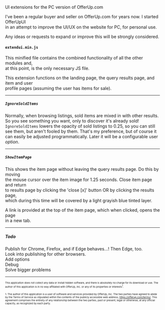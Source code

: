 UI extensions for the PC version of OfferUp.com  

I've been a regular buyer and seller on OfferUp.com for years now. I started OfferUpUI  
in an attempt to improve the UI/UX on the website for PC, for personal use.  

Any ideas or requests to expand or improve this will be strongly considered.  

#### `extendui.min.js`  
This minified file contains the combined functionality of all the other modules and,  
at this point, is the only necessary JS file.  

This extension functions on the landing page, the query results page, and item and user  
profile pages (assuming the user has items for sale).
___  

##### `IgnoreSoldItems`  
Normally, when browsing listings, sold items are mixed in with other results.
So you see something you want, only to discover it's already sold!  
`IgnoreSoldItems` lowers the opacity of sold listings to 0.25, so you can still
see them, but aren't fooled by them. That's my preference, but of course it can easily
be adjusted programmatically. Later it will be a configurable user *option*.
___  

##### `ShowItemPage`  
This shows the item page without leaving the query results page.  Do this by moving  
the mouse cursor over the item image for 1.25 seconds. Close item page and return  
to results page by clicking the 'close [x]' button OR by clicking the results page,  
which during this time will be covered by a light grayish blue tinted layer.  

A link is provided at the top of the item page, which when clicked, opens the page  
in a new tab.  
___  

##### Todo  
Publish for Chrome, Firefox, and if Edge behaves...! Then Edge, too.  
Look into publishing for other browsers.  
Add options  
Debug  
Solve bigger problems  
___  

<sub><sup><sub>This application does not collect any data or install hidden software, and there is absolutely no charge for its download or use. The author of this application is in no way affiliated with OfferUp, Inc. or any of its properties or interests<sup>1</sup>. </sub></sup></sub>

<sub><sub><sup>1. The author of this application is a user of software and services provided by OfferUp, Inc. The two parties have agreed to abide by the Terms of Service as stipulated within the contents of the publicly accessible web address, https://offerup.com/terms/. This agreement comprises the entirety of any relationship between the two parties, past or present, legal or otherwise, at any official capacity, as recognized by each party.</sup></sub></sub>
